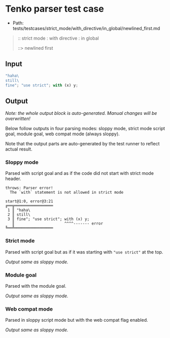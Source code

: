 # Tenko parser test case

- Path: tests/testcases/strict_mode/with_directive/in_global/newlined_first.md

> :: strict mode : with directive : in global
>
> ::> newlined first

## Input


`````js
"haha\
still\
fine"; "use strict"; with (x) y;
`````

## Output

_Note: the whole output block is auto-generated. Manual changes will be overwritten!_

Below follow outputs in four parsing modes: sloppy mode, strict mode script goal, module goal, web compat mode (always sloppy).

Note that the output parts are auto-generated by the test runner to reflect actual result.

### Sloppy mode

Parsed with script goal and as if the code did not start with strict mode header.

`````
throws: Parser error!
  The `with` statement is not allowed in strict mode

start@1:0, error@3:21
╔══╦═════════════════
 1 ║ "haha\
 2 ║ still\
 3 ║ fine"; "use strict"; with (x) y;
   ║                      ^^^^------- error
╚══╩═════════════════

`````

### Strict mode

Parsed with script goal but as if it was starting with `"use strict"` at the top.

_Output same as sloppy mode._

### Module goal

Parsed with the module goal.

_Output same as sloppy mode._

### Web compat mode

Parsed in sloppy script mode but with the web compat flag enabled.

_Output same as sloppy mode._
